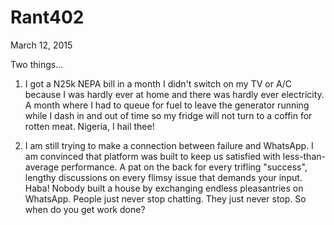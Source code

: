 # Rant402

March 12, 2015

Two things...

1. I got a N25k NEPA bill in a month I didn't switch on my TV or A/C because I was hardly ever at home and there was hardly ever electricity. A month where I had to queue for fuel to leave the generator running while I dash in and out of time so my fridge will not turn to a coffin for rotten meat. Nigeria, I hail thee!

2. I am still trying to make a connection between failure and WhatsApp. I am convinced that platform was built to keep us satisfied with less-than-average performance. A pat on the back for every trifling "success", lengthy discussions on every flimsy issue that demands your input. Haba! Nobody built a house by exchanging endless pleasantries on WhatsApp. People just never stop chatting. They just never stop. So when do you get work done?